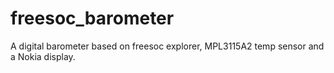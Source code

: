 freesoc_barometer
=================

A digital barometer based on freesoc explorer, MPL3115A2 temp sensor and a Nokia display.
